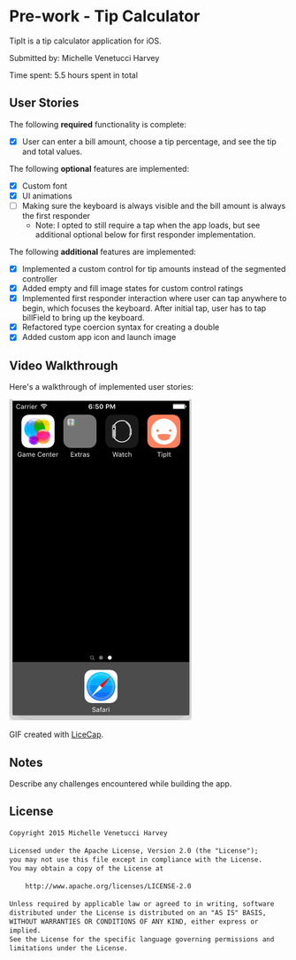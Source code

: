 # Pre-work - Tip Calculator

TipIt is a tip calculator application for iOS.

Submitted by: Michelle Venetucci Harvey

Time spent: 5.5 hours spent in total

## User Stories

The following **required** functionality is complete:
* [x] User can enter a bill amount, choose a tip percentage, and see the tip and total values.

The following **optional** features are implemented:
* [x] Custom font
* [x] UI animations
* [ ] Making sure the keyboard is always visible and the bill amount is always the first responder
    * Note: I opted to still require a tap when the app loads, but see additional optional below for first responder implementation.

The following **additional** features are implemented:

- [x] Implemented a custom control for tip amounts instead of the segmented controller
- [x] Added empty and fill image states for custom control ratings
- [x] Implemented first responder interaction where user can tap anywhere to begin, which focuses the keyboard. After initial tap, user has to tap billField to bring up the keyboard.
- [x] Refactored type coercion syntax for creating a double
- [x] Added custom app icon and launch image

## Video Walkthrough 

Here's a walkthrough of implemented user stories:

![Video Walkthrough](tips_walkthrough/TipIt_walkthrough.gif)

GIF created with [LiceCap](http://www.cockos.com/licecap/).

## Notes

Describe any challenges encountered while building the app.

## License

    Copyright 2015 Michelle Venetucci Harvey

    Licensed under the Apache License, Version 2.0 (the "License");
    you may not use this file except in compliance with the License.
    You may obtain a copy of the License at

        http://www.apache.org/licenses/LICENSE-2.0

    Unless required by applicable law or agreed to in writing, software
    distributed under the License is distributed on an "AS IS" BASIS,
    WITHOUT WARRANTIES OR CONDITIONS OF ANY KIND, either express or implied.
    See the License for the specific language governing permissions and
    limitations under the License.
